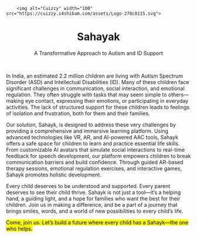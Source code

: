 <p align="center">
   
        <img alt="Cuizzy" width="100" src="https://cuizzy.s4shibam.com/assets/Logo-270c8115.svg">
    
</p>

<div align="center">
    <h1>Sahayak</h1>
    <p>A Transformative Approach to Autism and ID Support</p>
</div>


<br />

In India, an estimated 2.2 million children are living with Autism Spectrum Disorder (ASD) and Intellectual Disabilities (ID). Many of these children face significant challenges in communication, social interaction, and emotional regulation. They often struggle with tasks that may seem simple to others—making eye contact, expressing their emotions, or participating in everyday activities. The lack of structured support for these children leads to feelings of isolation and frustration, both for them and their families.

Our solution, Sahayk, is designed to address these very challenges by providing a comprehensive and immersive learning platform. Using advanced technologies like VR, AR, and AI-powered AAC tools, Sahayk offers a safe space for children to learn and practice essential life skills. From customizable AI avatars that simulate social interactions to real-time feedback for speech development, our platform empowers children to break communication barriers and build confidence. Through guided AR-based therapy sessions, emotional regulation exercises, and interactive games, Sahayk promotes holistic development.

Every child deserves to be understood and supported. Every parent deserves to see their child thrive. Sahayk is not just a tool—it’s a helping hand, a guiding light, and a hope for families who want the best for their children. Join us in making a difference, and be a part of a journey that brings smiles, words, and a world of new possibilities to every child’s life.



<mark>Come, join us. Let’s build a future where every child has a Sahayk—the one who helps.</mark>

